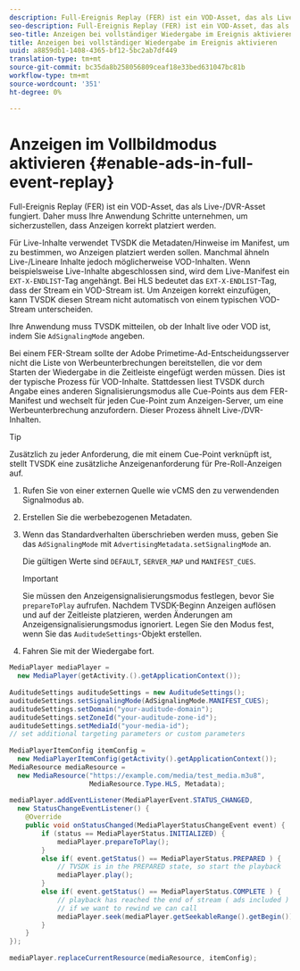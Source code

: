 ```yaml
---
description: Full-Ereignis Replay (FER) ist ein VOD-Asset, das als Live-/DVR-Asset fungiert. Daher muss Ihre Anwendung Schritte unternehmen, um sicherzustellen, dass Anzeigen korrekt platziert werden.
seo-description: Full-Ereignis Replay (FER) ist ein VOD-Asset, das als Live-/DVR-Asset fungiert. Daher muss Ihre Anwendung Schritte unternehmen, um sicherzustellen, dass Anzeigen korrekt platziert werden.
seo-title: Anzeigen bei vollständiger Wiedergabe im Ereignis aktivieren
title: Anzeigen bei vollständiger Wiedergabe im Ereignis aktivieren
uuid: a8859db1-1408-4365-bf12-5bc2ab7df449
translation-type: tm+mt
source-git-commit: bc35da8b258056809ceaf18e33bed631047bc81b
workflow-type: tm+mt
source-wordcount: '351'
ht-degree: 0%

---
```



# Anzeigen im Vollbildmodus aktivieren {#enable-ads-in-full-event-replay}

Full-Ereignis Replay (FER) ist ein VOD-Asset, das als Live-/DVR-Asset fungiert. Daher muss Ihre Anwendung Schritte unternehmen, um sicherzustellen, dass Anzeigen korrekt platziert werden.

Für Live-Inhalte verwendet TVSDK die Metadaten/Hinweise im Manifest, um zu bestimmen, wo Anzeigen platziert werden sollen. Manchmal ähneln Live-/Lineare Inhalte jedoch möglicherweise VOD-Inhalten. Wenn beispielsweise Live-Inhalte abgeschlossen sind, wird dem Live-Manifest ein `EXT-X-ENDLIST`-Tag angehängt. Bei HLS bedeutet das `EXT-X-ENDLIST`-Tag, dass der Stream ein VOD-Stream ist. Um Anzeigen korrekt einzufügen, kann TVSDK diesen Stream nicht automatisch von einem typischen VOD-Stream unterscheiden.

Ihre Anwendung muss TVSDK mitteilen, ob der Inhalt live oder VOD ist, indem Sie `AdSignalingMode` angeben.

Bei einem FER-Stream sollte der Adobe Primetime-Ad-Entscheidungsserver nicht die Liste von Werbeunterbrechungen bereitstellen, die vor dem Starten der Wiedergabe in die Zeitleiste eingefügt werden müssen. Dies ist der typische Prozess für VOD-Inhalte. Stattdessen liest TVSDK durch Angabe eines anderen Signalisierungsmodus alle Cue-Points aus dem FER-Manifest und wechselt für jeden Cue-Point zum Anzeigen-Server, um eine Werbeunterbrechung anzufordern. Dieser Prozess ähnelt Live-/DVR-Inhalten.

>[!TIP]
>
>Zusätzlich zu jeder Anforderung, die mit einem Cue-Point verknüpft ist, stellt TVSDK eine zusätzliche Anzeigenanforderung für Pre-Roll-Anzeigen auf.

1. Rufen Sie von einer externen Quelle wie vCMS den zu verwendenden Signalmodus ab.
1. Erstellen Sie die werbebezogenen Metadaten.
1. Wenn das Standardverhalten überschrieben werden muss, geben Sie das `AdSignalingMode` mit `AdvertisingMetadata.setSignalingMode` an.

   Die gültigen Werte sind `DEFAULT`, `SERVER_MAP` und `MANIFEST_CUES`.

   >[!IMPORTANT]
   >
   >Sie müssen den Anzeigensignalisierungsmodus festlegen, bevor Sie `prepareToPlay` aufrufen. Nachdem TVSDK-Beginn Anzeigen auflösen und auf der Zeitleiste platzieren, werden Änderungen am Anzeigensignalisierungsmodus ignoriert. Legen Sie den Modus fest, wenn Sie das `AuditudeSettings`-Objekt erstellen.

1. Fahren Sie mit der Wiedergabe fort.

<!--<a id="example_6DECA71C3C3B4551805C09A80686552F"></a>-->

```java
MediaPlayer mediaPlayer =  
  new MediaPlayer(getActivity.().getApplicationContext()); 
 
AuditudeSettings auditudeSettings = new AuditudeSettings(); 
auditudeSettings.setSignalingMode(AdSignalingMode.MANIFEST_CUES); 
auditudeSettings.setDomain("your-auditude-domain"); 
auditudeSettings.setZoneId("your-auditude-zone-id"); 
auditudeSettings.setMediaId("your-media-id"); 
// set additional targeting parameters or custom parameters 
 
MediaPlayerItemConfig itemConfig =  
  new MediaPlayerItemConfig(getActivity().getApplicationContext()); 
MediaResource mediaResource =  
  new MediaResource("https://example.com/media/test_media.m3u8",  
                    MediaResource.Type.HLS, Metadata); 
 
mediaPlayer.addEventListener(MediaPlayerEvent.STATUS_CHANGED,  
  new StatusChangeEventListener() { 
    @Override 
    public void onStatusChanged(MediaPlayerStatusChangeEvent event) { 
        if (status == MediaPlayerStatus.INITIALIZED) { 
            mediaPlayer.prepareToPlay(); 
        } 
        else if( event.getStatus() == MediaPlayerStatus.PREPARED ) { 
            // TVSDK is in the PREPARED state, so start the playback 
            mediaPlayer.play(); 
        } 
        else if( event.getStatus() == MediaPlayerStatus.COMPLETE ) { 
            // playback has reached the end of stream ( ads included ) 
            // if we want to rewind we can call 
            mediaPlayer.seek(mediaPlayer.getSeekableRange().getBegin()); 
        } 
    } 
}); 
 
mediaPlayer.replaceCurrentResource(mediaResource, itemConfig); 
```
